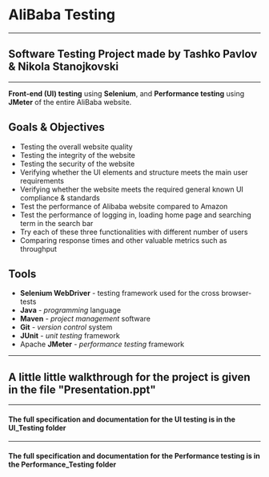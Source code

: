 # AliBaba Testing
-----------------------------------------------------------------------------------
## Software Testing Project made by Tashko Pavlov & Nikola Stanojkovski
-----------------------------------------------------------------------------------
<b>Front-end (UI) testing</b> using <b>Selenium</b>, and <b>Performance testing</b> using <b>JMeter</b> of the entire AliBaba website.

## Goals & Objectives
- Testing the overall website quality
- Testing the integrity of the website
- Testing the security of the website
- Verifying whether the UI elements and structure meets the main user requirements
- Verifying whether the website meets the required general known UI compliance & standards
- Test the performance of Alibaba website compared to Amazon
- Test the performance of logging in, loading home page and searching term in the search bar
- Try each of these three functionalities with different number of users
- Comparing response times and other valuable metrics such as throughput 

## Tools
- <b>Selenium WebDriver</b> - testing framework used for the cross browser-tests
- <b>Java</b> - <i>programming</i> language
- <b>Maven</b> - <i>project management</i> software
- <b>Git</b> - <i>version control</i> system
- <b>JUnit</b> - <i>unit testing</i> framework
- Apache <b>JMeter</b> - <i>performance testing</i> framework

<hr /> 

## A little little walkthrough for the project is given in the file "Presentation.ppt"

<hr /> 

#### The full specification and documentation for the UI testing is in the <b>UI_Testing</b> folder

<hr />

#### The full specification and documentation for the Performance testing is in the <b>Performance_Testing</b> folder
